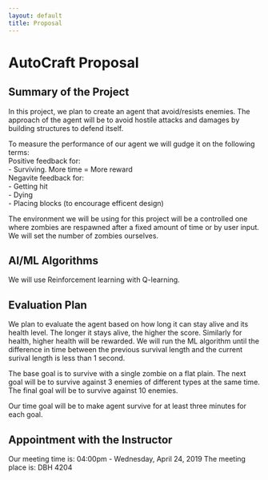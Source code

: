 ```yaml
---
layout: default
title: Proposal
---
```

# AutoCraft Proposal


## Summary of the Project
In this project, we plan to create an agent that avoid/resists enemies. The approach of the agent will be to avoid hostile attacks and damages by building structures to defend itself. 

To measure the performance of our agent we will gudge it on the following terms: <br/>
Positive feedback for: <br/>
	- Surviving. More time = More reward <br/>
Negavite feedback for: <br/>
	- Getting hit <br/>
	- Dying <br/>
	- Placing blocks (to encourage efficent design) <br/>

The environment we will be using for this project will be a controlled one where zombies are respawned after a fixed amount of time or by user input. We will set the number of zombies ourselves.


##  AI/ML Algorithms
We will use Reinforcement learning with Q-learning. 

##  Evaluation Plan
We plan to evaluate the agent based on how long it can stay alive and its health level. The longer it stays alive, the higher the score. Similarly for health, higher health will be rewarded. We will run the ML algorithm until the difference in time between the previous survival length and the current surival length is less than 1 second. 

The base goal is to survive with a single zombie on a flat plain. The next goal will be to survive against 3 enemies of different types at the same time. The final goal will be to survive against 10 enemies.

Our time goal will be to make agent survive for at least three minutes for each goal.


## Appointment with the Instructor
Our meeting time is: 04:00pm - Wednesday, April 24, 2019
The meeting place is: DBH 4204

